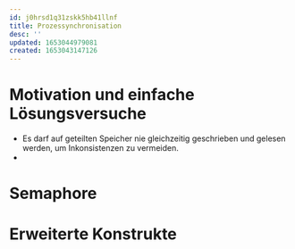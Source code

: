 ```yaml
---
id: j0hrsd1q31zskk5hb41llnf
title: Prozessynchronisation
desc: ''
updated: 1653044979081
created: 1653043147126
---
```


# Motivation und einfache Lösungsversuche
- Es darf auf geteilten Speicher nie gleichzeitig geschrieben und gelesen werden, um Inkonsistenzen zu vermeiden.
- 

# Semaphore

# Erweiterte Konstrukte

# 